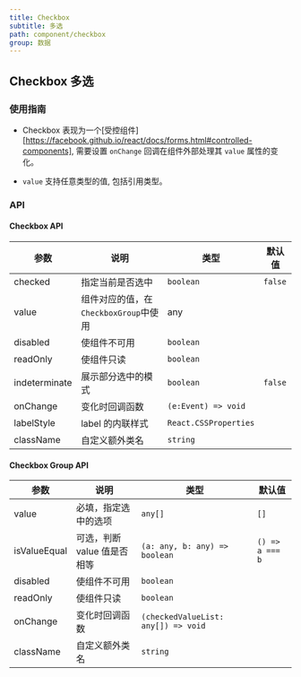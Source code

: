 ```yaml
---
title: Checkbox
subtitle: 多选
path: component/checkbox
group: 数据
---
```


## Checkbox 多选

### 使用指南

- Checkbox 表现为一个[受控组件][https://facebook.github.io/react/docs/forms.html#controlled-components], 需要设置 `onChange` 回调在组件外部处理其 `value` 属性的变化。

- `value` 支持任意类型的值, 包括引用类型。

### API

#### Checkbox API

| 参数          | 说明                                  | 类型                  | 默认值   |
| ------------- | ------------------------------------- | --------------------- | -------- |
| checked       | 指定当前是否选中                      | `boolean`             | `false`  |
| value         | 组件对应的值，在`CheckboxGroup`中使用 | any                   |          |
| disabled      | 使组件不可用                          | `boolean`             |          |
| readOnly      | 使组件只读                            | `boolean`             |          |
| indeterminate | 展示部分选中的模式                    | `boolean`             | `false`  |
| onChange      | 变化时回调函数                        | `(e:Event) => void`   |          |
| labelStyle    | label 的内联样式                      | `React.CSSProperties` |          |
| className     | 自定义额外类名                        | `string`              |          |

#### Checkbox Group API

| 参数         | 说明                        | 类型                                | 默认值          |
| ------------ | --------------------------- | ----------------------------------- | --------------- |
| value        | 必填，指定选中的选项        | `any[]`                             | `[]`            |
| isValueEqual | 可选，判断 value 值是否相等 | `(a: any, b: any) => boolean`       | `() => a === b` |
| disabled     | 使组件不可用                | `boolean`                           |                 |
| readOnly     | 使组件只读                  | `boolean`                           |                 |
| onChange     | 变化时回调函数              | `(checkedValueList: any[]) => void` |                 |
| className    | 自定义额外类名              | `string`                            |                 |

[controlled-components]: https://facebook.github.io/react/docs/forms.html#controlled-components

